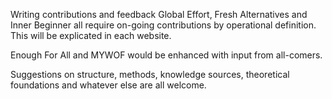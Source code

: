 Writing contributions and feedback
Global Effort, Fresh Alternatives and Inner Beginner all require on-going contributions by operational definition. This will be explicated in each website.

Enough For All and MYWOF would be enhanced with input from all-comers.

Suggestions on structure, methods, knowledge sources, theoretical foundations and whatever else are all welcome.